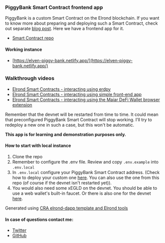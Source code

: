 ### PiggyBank Smart Contract frontend app

PiggyBank is a custom Smart Contract on the Elrond blockchain. If you want to know more about preparing and deploying such a Smart Contract, check out separate [blog post](https://www.julian.io/articles/elrond-smart-contracts.html). Here we have a frontend app for it. 

- [Smart Contract repo](https://github.com/juliancwirko/elrond-simple-sc)

#### Working instance

- [https://elven-piggy-bank.netlify.app/](https://elven-piggy-bank.netlify.app/)

### Walkthrough videos

- [Elrond Smart Contracts - interacting using erdpy](https://youtu.be/mIsNI7ZxQRM)
- [Elrond Smart Contracts - interacting using simple front-end app](https://youtu.be/Sjpj7Btasgs)
- [Elrond Smart Contracts - interacting using the Maiar DeFi Wallet browser extension](https://youtu.be/MpPbi6xkBQs)

Remember that the devnet will be restarted from time to time. It could mean that preconfigured PiggyBank Smart Contract will stop working. I'll try to redeploy a new one in such a case, but this won't be automatic.

**This app is for learning and demonstration purposes only.**

#### How to start with local instance

1. Clone the repo
1. Remember to configure the .env file. Review and copy `.env.example` into `.env.local`
2. In `.env.local` configure your PiggyBank Smart Contract address. (Check how to deploy your custom one [here](https://www.julian.io/articles/elrond-smart-contracts.html). You can also use the one from this repo (of course if the devnet isn't restarted yet)).
3. You would also need some xEGLD on the devnet. You should be able to use a web wallet's built-in faucet. Or there is also one for the devnet [here](https://r3d4.fr/elrond/devnet/).
 
Generated using [CRA elrond-dapp template and Elrond tools](https://www.npmjs.com/package/cra-template-elrond-dapp)

 #### In case of questions contact me: 

 - [Twitter](https://twitter.com/JulianCwirko)
 - [GitHub](https://github.com/juliancwirko)
